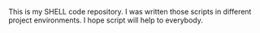 This is my SHELL code repository.
I was written those scripts in different project environments.
I hope script will help to everybody. 
